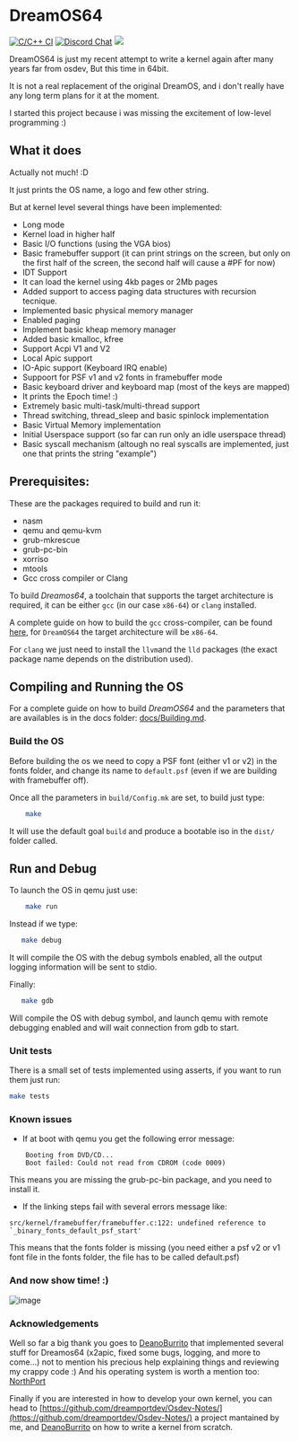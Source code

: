 # DreamOS64


[![C/C++ CI](https://github.com/dreamos82/Dreamos64/actions/workflows/c-cpp.yml/badge.svg)](https://github.com/dreamos82/Dreamos64/actions/workflows/c-cpp.yml) [![Discord Chat](https://img.shields.io/discord/578193015433330698.svg?style=flat)](https://discordapp.com/channels/578193015433330698/578193713340219392) ![](https://tokei.rs/b1/github/dreamos82/Dreamos64)

DreamOS64 is just my recent attempt to write a kernel again after many years far from osdev,
But this time in 64bit.

It is not a real replacement of the original DreamOS, and i don't really have any long term plans for it at the moment.

I started this project because i was missing the excitement of low-level programming :)

## What it does

Actually not much! :D

It just prints the OS name, a logo and few other string.

But at kernel level several things have been implemented:

* Long mode
* Kernel load in higher half
* Basic I/O functions (using the VGA bios)
* Basic framebuffer support (it can print strings on the screen, but only on the first half of the screen, the second half will cause a #PF for now)
* IDT Support
* It can load the kernel using 4kb pages or 2Mb pages
* Added support to access paging data structures with recursion tecnique.
* Implemented basic physical memory manager
* Enabled paging
* Implement basic kheap memory manager
* Added basic kmalloc, kfree
* Support Acpi V1 and V2
* Local Apic support
* IO-Apic support (Keyboard IRQ enable)
* Suppoort for PSF v1 and v2 fonts in framebuffer mode
* Basic keyboard driver and keyboard map (most of the keys are mapped)
* It prints the Epoch time! :)
* Extremely basic multi-task/multi-thread support
* Thread switching, thread_sleep and basic spinlock implementation
* Basic Virtual Memory implementation
* Initial Userspace support (so far can run only an idle userspace thread)
* Basic syscall mechanism (altough no real syscalls are implemented, just one that prints the string "example")

## Prerequisites:

These are the packages required to build and run it:

* nasm
* qemu and qemu-kvm
* grub-mkrescue
* grub-pc-bin
* xorriso
* mtools
* Gcc cross compiler or Clang

To build _Dreamos64_, a toolchain that supports the target architecture is required,  it can be either   `gcc`  (in our case `x86-64`) or `clang` installed.

A complete guide on how to build the `gcc` cross-compiler, can be found [here](https://github.com/dreamos82/Osdev-Notes/blob/master/99_Appendices/E_Cross_Compilers.md), for `DreamOS64` the target architecture will be `x86-64`.

For `clang` we just need to install the `llvm`and the `lld` packages (the exact package name depends on the distribution used).

## Compiling and Running the OS

For a  complete guide on how to build _DreamOS64_ and the parameters that are availables is in the docs folder: [docs/Building.md](docs/Building.md).

### Build the OS

Before building the os we need to copy a PSF font (either v1 or v2) in the fonts folder, and change its name to `default.psf` (even if we are building with framebuffer off).

Once all the parameters in `build/Config.mk` are set, to build just type:

```bash
    make
```

It will use the default goal `build` and produce a bootable iso in the `dist/` folder called.

## Run and Debug

To launch the OS in qemu just use:

```bash
    make run
```

Instead if we type:

```bash
   make debug
```

It will compile the OS with the debug symbols enabled, all the output logging information will be sent to stdio.

Finally:

```bash
   make gdb
```

Will compile the OS with debug symbol, and launch qemu with remote debugging enabled and will wait connection from gdb to start.


### Unit tests

There is a small set of tests implemented using asserts, if you want to run them just run:

```bash
make tests
```

### Known issues

* If at boot with qemu you get the following error message:

```
	Booting from DVD/CD...
	Boot failed: Could not read from CDROM (code 0009)
```
This means you are missing the grub-pc-bin package, and you need to install it.

* If the linking steps fail with several errors message like:

```
src/kernel/framebuffer/framebuffer.c:122: undefined reference to `_binary_fonts_default_psf_start'
```

This means that the fonts folder is missing (you need either a psf v2 or v1 font file in the fonts folder, the file has to be called default.psf)

### And now show time! :)

![image](https://github.com/dreamos82/Dreamos64/assets/59960116/02ae132c-08c8-47a9-9e4d-7bea0e07865f)


### Acknowledgements

Well so far a big thank you goes to [DeanoBurrito](https://github.com/DeanoBurrito) that implemented several stuff for Dreamos64 (x2apic, fixed some bugs, logging, and more to come...) not to mention his precious help explaining things and reviewing my crappy code :)
And his operating system is worth a mention too: [NorthPort](https://github.com/DeanoBurrito/northport)

Finally if you are interested in how to develop your own kernel, you can head to [https://github.com/dreamportdev/Osdev-Notes/](https://github.com/dreamportdev/Osdev-Notes/) a project  mantained by me, and [DeanoBurrito](https://github.com/DeanoBurrito) on how to write a kernel from scratch.


